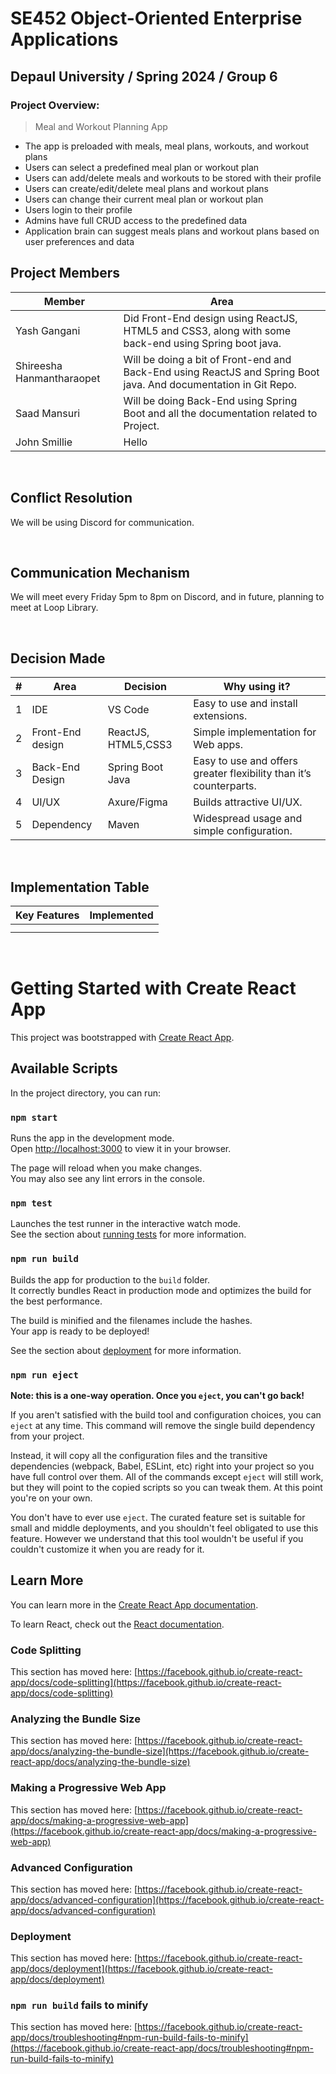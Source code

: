 # SE452 Object-Oriented Enterprise Applications

## Depaul University / Spring 2024 / Group 6

### Project Overview: 
> Meal and Workout Planning App
- The app is preloaded with meals, meal plans, workouts, and workout plans
- Users can select a predefined meal plan or workout plan
- Users can add/delete meals and workouts to be stored with their profile
- Users can create/edit/delete meal plans and workout plans
- Users can change their current meal plan or workout plan
- Users login to their profile
- Admins have full CRUD access to the predefined data
- Application brain can suggest meals plans and workout plans based on user preferences and data

## Project Members

| Member | Area |
| ----------- | ----------- | 
| Yash Gangani | <a>Did Front-End design using ReactJS, HTML5 and CSS3, along with some back-end using Spring boot java.</a>
| Shireesha Hanmantharaopet |  <a>Will be doing a bit of Front-end and Back-End using ReactJS and Spring Boot java. And documentation in Git Repo.</a>
|Saad Mansuri | <a>Will be doing Back-End using Spring Boot and all the documentation related to Project.</a>
| John Smillie | <a>Hello</a>


<br/>

## Conflict Resolution
We will be using Discord for communication.

<br/>

## Communication Mechanism
We will meet every Friday 5pm to 8pm on Discord, and in future, planning to meet at Loop Library.

<br/>

## Decision Made
| # | Area  | Decision | Why using it? | 
| ----------- | ----------- | --- | --- |
| 1 | IDE | VS Code |Easy to use and install extensions.| 
| 2 |Front-End design  | ReactJS, HTML5,CSS3 | Simple implementation for Web apps. |
| 3 | Back-End Design  | Spring Boot Java | Easy to use and offers greater flexibility than it’s counterparts. |
| 4 | UI/UX | Axure/Figma | Builds attractive UI/UX. |
| 5 | Dependency | Maven | Widespread usage and simple configuration. |

<br>

## Implementation Table
| **Key Features** | **Implemented** |
| -------------------------------------------------------| ---- |
| | |
| | |



<br>

# Getting Started with Create React App

This project was bootstrapped with [Create React App](https://github.com/facebook/create-react-app).

## Available Scripts

In the project directory, you can run:

### `npm start`

Runs the app in the development mode.\
Open [http://localhost:3000](http://localhost:3000) to view it in your browser.

The page will reload when you make changes.\
You may also see any lint errors in the console.

### `npm test`

Launches the test runner in the interactive watch mode.\
See the section about [running tests](https://facebook.github.io/create-react-app/docs/running-tests) for more information.

### `npm run build`

Builds the app for production to the `build` folder.\
It correctly bundles React in production mode and optimizes the build for the best performance.

The build is minified and the filenames include the hashes.\
Your app is ready to be deployed!

See the section about [deployment](https://facebook.github.io/create-react-app/docs/deployment) for more information.

### `npm run eject`

**Note: this is a one-way operation. Once you `eject`, you can't go back!**

If you aren't satisfied with the build tool and configuration choices, you can `eject` at any time. This command will remove the single build dependency from your project.

Instead, it will copy all the configuration files and the transitive dependencies (webpack, Babel, ESLint, etc) right into your project so you have full control over them. All of the commands except `eject` will still work, but they will point to the copied scripts so you can tweak them. At this point you're on your own.

You don't have to ever use `eject`. The curated feature set is suitable for small and middle deployments, and you shouldn't feel obligated to use this feature. However we understand that this tool wouldn't be useful if you couldn't customize it when you are ready for it.

## Learn More

You can learn more in the [Create React App documentation](https://facebook.github.io/create-react-app/docs/getting-started).

To learn React, check out the [React documentation](https://reactjs.org/).

### Code Splitting

This section has moved here: [https://facebook.github.io/create-react-app/docs/code-splitting](https://facebook.github.io/create-react-app/docs/code-splitting)

### Analyzing the Bundle Size

This section has moved here: [https://facebook.github.io/create-react-app/docs/analyzing-the-bundle-size](https://facebook.github.io/create-react-app/docs/analyzing-the-bundle-size)

### Making a Progressive Web App

This section has moved here: [https://facebook.github.io/create-react-app/docs/making-a-progressive-web-app](https://facebook.github.io/create-react-app/docs/making-a-progressive-web-app)

### Advanced Configuration

This section has moved here: [https://facebook.github.io/create-react-app/docs/advanced-configuration](https://facebook.github.io/create-react-app/docs/advanced-configuration)

### Deployment

This section has moved here: [https://facebook.github.io/create-react-app/docs/deployment](https://facebook.github.io/create-react-app/docs/deployment)

### `npm run build` fails to minify

This section has moved here: [https://facebook.github.io/create-react-app/docs/troubleshooting#npm-run-build-fails-to-minify](https://facebook.github.io/create-react-app/docs/troubleshooting#npm-run-build-fails-to-minify)
